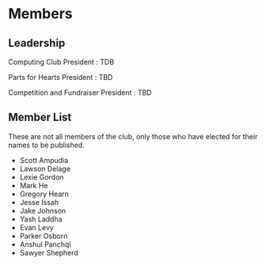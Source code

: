 <main>

# Members

## Leadership

Computing Club President
: TDB

Parts for Hearts President
: TBD

Competition and Fundraiser President
: TBD

## Member List

These are not all members of the club, only those who have
elected for their names to be published.

* Scott Ampudia 
* Lawson Delage
* Lexie Gordon
* Mark He
* Gregory Hearn
* Jesse Issah
* Jake Johnson
* Yash Laddha
* Evan Levy
* Parker Osborn
* Anshul Panchql
* Sawyer Shepherd

</main>
